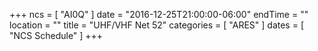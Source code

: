 +++
ncs = [ "AI0Q" ]
date = "2016-12-25T21:00:00-06:00"
endTime = ""
location = ""
title = "UHF/VHF Net 52"
categories = [ "ARES" ]
dates = [ "NCS Schedule" ]
+++

